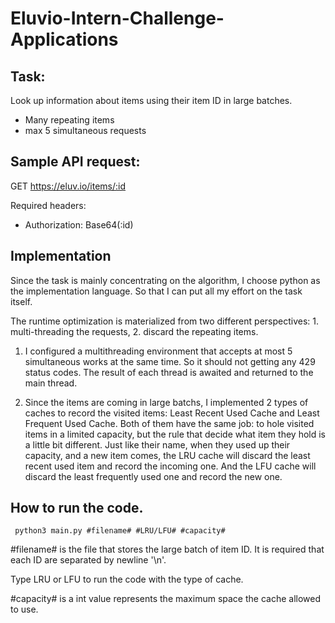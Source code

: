 # Eluvio-Intern-Challenge-Applications

## Task:

Look up information about items using their item ID in large batches.

<ul>
<li>Many repeating items</li>
<li>max 5 simultaneous requests</li>
</ul>

## Sample API request:

GET https://eluv.io/items/:id

Required headers:

<ul>
<li>Authorization: Base64(:id)</li>
</ul>

## Implementation

Since the task is mainly concentrating on the algorithm, I choose python as the implementation language. So that I can put all my effort on the task itself.

The runtime optimization is materialized from two different perspectives: 1. multi-threading the requests, 2. discard the repeating items.

1. I configured a multithreading environment that accepts at most 5 simultaneous works at the same time. So it should not getting any 429 status codes. The result of each thread is awaited and returned to the main thread.

2. Since the items are coming in large batchs, I implemented 2 types of caches to record the visited items: Least Recent Used Cache and Least Frequent Used Cache. Both of them have the same job: to hole visited items in a limited capacity, but the rule that decide what item they hold is a little bit different. Just like their name, when they used up their capacity, and a new item comes, the LRU cache will discard the least recent used item and record the incoming one. And the LFU cache will discard the least frequently used one and record the new one.

## How to run the code.

<code> python3 main.py #filename# #LRU/LFU# #capacity#</code>

#filename# is the file that stores the large batch of item ID. It is required that each ID are separated by newline '\n'.

Type LRU or LFU to run the code with the type of cache.

#capacity# is a int value represents the maximum space the cache allowed to use.
